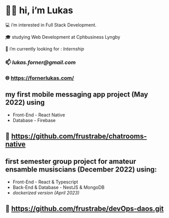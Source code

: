 #  👋🏼   hi, i’m Lukas

   💻   i’m interested in Full Stack Development.
   
   🎓   studying Web Development at Cphbusiness Lyngby
   
   🔎   i’m currently looking for : _Internship_
   
### 📫   _lukas.forner@gmail.com_
### 🌐   https://fornerlukas.com/

## my first mobile messaging app project (May 2022) using 
-    Front-End - React Native
-    Database - Firebase
## 🔗 https://github.com/frustrabe/chatrooms-native

##  first semester group project for amateur ensamble musiscians (December 2022) using:
-    Front-End - React & Typescript
-    Back-End & Database - NestJS & MongoDB
-    *dockerized version (April 2023)*
## 🔗 https://github.com/frustrabe/devOps-daos.git
<!---
frustrabe/frustrabe is a ✨ special ✨ repository because its `README.md` (this file) appears on your GitHub profile.
You can click the Preview link to take a look at your changes.
--->
